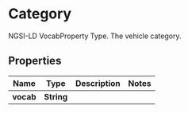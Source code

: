 

# Category

NGSI-LD VocabProperty Type. The vehicle category. 

## Properties

| Name | Type | Description | Notes |
|------------ | ------------- | ------------- | -------------|
|**vocab** | **String** |  |  |



